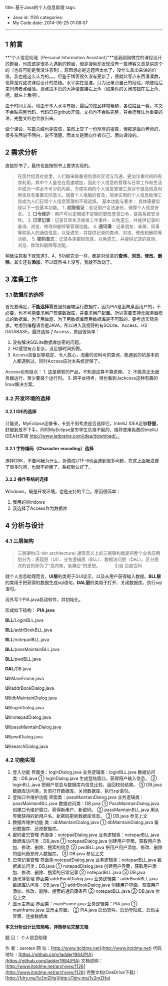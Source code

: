 title: 基于Java的个人信息助理
tags:
  - Java
id: 1126
categories:
  - My Code
date: 2014-06-25 01:08:07
---

## 1 前言

**“个人信息助理（Personal Information Assistant）”**是我刚刚做完的课程设计的题目，也应该是很多人遇到的题目，但是搜索却发现没有一篇博客文章是讲这个的（也有可能是我没注意到），原因想必是这题目太水了，没什么拿出来讲的价值，我也是这么认为的。。。但鉴于博客很久没有更新了，便就此写点东西凑凑数，也算是对这次课程设计的总结。水平实在是渣，只为记录点自己的经验，顺便给后来同渣者点经验。误点进本页的大神请直接右上角（如果你的关闭按钮在左上角，呃，就左上角吧）。

由于时间关系，也由于本人水平有限，最后的成品非常粗糙，各位姑且一看。本文不会贴完整代码，代码已在github开源。文档也不会贴完整，只会选我认为重要的讲，完整文档也会放出来。

做个课设，写篇总结也是应该，虽然上交了一份厚厚的报告，但那是面向老师的，很多东西说不明白，说不清楚。而本文是面向作者自己、面向课设的。

## 2 需求分析

直接抄书了，最终也是按照书上要求实现的。

> 在现代信息社会里，人们越来越重视信息的交流与沟通，更加注重时间的有效利用，其中个人量也在高速增加，因此个人信息的管理与日常工作和生活中成为一项必不可少的内容，方便实用的个人信息管理工具对于提高信息利用率具有重要实际意义。随着个人电脑的普及，简单实用的个人信息助理工具成为人们日常个人信息管理的不错选择。
>   基本功能与要求：
>   具体需要实现以下一些基本功能。
>   1\. **权限验证**：验证用户合法身份，保障个人信息安全。
>   2\. **口令维护**：用户可以定期或不定期的更改登录口令，提高系统安全性。
>   3\. **日常记事**：记录日常生活或者工作事件，以免遗忘，并提供记录的查询、浏览、修改和删除等管理功能。
>   4\. **通讯簿**：记录朋友、亲属、同事等联系人的通信信息，以免遗忘，并提供记录的查询、浏览、修改和删除等功能。
>   5\. **密码备忘**：记录各类密码信息，以免遗忘，并提供记录的查询、浏览、修改和删除等功能。

稍微注意看下就知道3、4、5功能完全一样，都是对信息的**查询、浏览、修改、删除**，其实还有**添加**，不过既然书上没写，我就不改动了。

## 3 准备工作

### 3.1 数据库的选择

首先要确定，**不能选择**需要服务器端运行数据库，因为PIA是面向桌面用户的，不必要，也不可能要求用户安装数据库，并要求用户配置。所以需要支持无服务器模式的数据库。为了用做题、为了用数据库而用数据库是不可取的，要考虑实际需求。考虑到编程语言是JAVA，所以进入我视野的有SQLite、Access、H2 DATABASE。最终选择了Access，原因很简单：

1.  没有解决SQLite数据库加密的问题。
2.  H2感觉有点复杂，没足够时间折腾。
3.  Access具备足够稳定、令人放心，海量的资料可供查询、能遇到的坑基本前人都遇到过，同时Access应对本系统足够了。

Access也有缺点：
 1\. 这是微软的产品，不知道这算不算原罪。
 2\. 不能真正无服务器运行，至少要装个运行时。
 3\. 跨平台待考，但也看到Jackcess这种有趣的linux解决方案。

### 3.2 开发环境的选择

#### 3.2.1 IDE的选择

只能说，MyEclipse足够**卡**，卡到不用考虑是否选择它。IntelliJ IDEA足够**舒服**，舒服到放不下手。同时MyEclipse是穷学生负担不起的，推荐使用免费的IntelliJ IDEA社区版 http://www.jetbrains.com/idea/download/。

#### 3.2.1 字符编码（Character encoding）选择

选择GBK，不要问我为什么，折腾成UTF-8也会遇到很多问题，在这上面我浪费了很多时间，也就不折腾了，系统默认好了。

#### 3.2.3 操作系统的选择

Windows，既是开发环境，也是支持的平台。原因很简单：

1.  我用的Windows
2.  我选择了Access作为数据库

## 4 分析与设计

### 4.1 三层架构

> 三层架构(3-tier architecture) 通常意义上的三层架构就是将整个业务应用划分为：表现层（UI）、业务逻辑层（BLL）、数据访问层（DAL）。区分层次的目的即为了“高内聚，低耦合”的思想。
>   　　　引自 百度百科

就个人信息助理而言，**UI层**的类用于GUI显示，以及从用户获得输入数据。**BLL层**的类用于把获得的数据生成sql语句。**DAL层**的类用于打开、关闭数据库，执行sql语句。

另外写个PIA.java启动软件，并初始化。

形成如下结构：
**PIA.java**

**BLL**/LoginBLL.java

**BLL**/addrBookBLL.java

**BLL**/notepadBLL.java

**BLL**/passMaintainBLL.java

**BLL**/pwdBLL.java

**DAL**/DB.java

**UI**/MainFrame.java

**UI**/addrBookDialog.java

**UI**/dbMaintainDialog.java

**UI**/loginDialog.java

**UI**/notepadDialog.java

**UI**/passMaintainDialog.java

**UI**/pwdDialog.java

**UI**/searchDialog.java

### 4.2 功能实现

1.  登入功能
界面类：loginDialog.java
业务逻辑类：loginBLL.java
数据访问类：DB.java
①   loginDialog.java
生成登陆窗口，获得用户输入信息。
②   loginBLL.java
把用户信息与数据库内信息比较，返回校验结果。
③   DB.java
数据库访问类，负责打开数据库、关闭数据库、执行sql语句。
2.  登陆口令维护功能
界面类：passMaintainDialog.java
业务逻辑类：passMaintainBLL.java
数据访问类：DB.java
①   PassMaintainDialog.java
创建口令维护窗口，获得新用户、新密码。
②   passMaintainBLL.java
用从界面获得的新用户名、新密码更新数据库信息。
③   DB.java
参见上文
3.  数据库维护功能
类：dbMaintainDialog.java
①   dbMaintainDialog.java
备份数据库、还原数据库。
4.  密码备忘管理
界面类：notepadDialog.java
业务逻辑类：notepadBLL.java
数据库访问类：DB.java
①   notepadDialog.java
创建用户界面，获取用户添加、修改、删除、搜索的信息
②   pwdBLL.java
把用户用户添加、修改、删除的密码备忘传入数据库。
③   DB.java
参见上文
5.  日常记事管理
界面类:notepadDialog.java
业务逻辑类：notepadBLL.java
数据库访问类：DB.java
①   notepadDialog.java
创建用户界面，获取用户添加、修改、删除、搜索的日常记事
②   notepadBLL.java
③   DB.java
6.  通讯簿管理
界面类:addrBookDialog.java
业务逻辑类：addrBookBLL.java
数据库访问类：DB.java
①   addrBookDialog.java
创建用户界面，获取用户添加、修改、删除、搜索的通讯簿条目
②   notepadBLL.java
③   DB.java
参见上文
7.  显示主界面
界面类：mainFrame.java
业务逻辑类：PIA.java
①   mainframe.java
显示主界面。
②   PIA.java
启动软件。启动登陆框、启动主界面、连接数据库

**本文分析设计比较简略，详情参见完整文档**

题    目：       个人信息助理

作    者：zeroten
网    址：[http://www.itoldme.net](http://www.itoldme.net)
代码地址：[https://github.com/ladder1984/PIA](https://github.com/ladder1984/PIA)
文档说明：[http://www.itoldme.net/archives/1126](http://www.itoldme.net/archives/1126)
完整文档(OneDrive下载)：[http://1drv.ms/1v2mZHq](http://1drv.ms/1v2mZHq)
